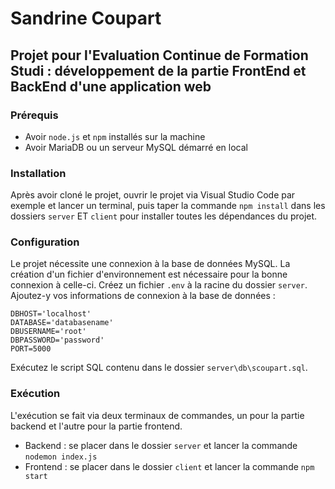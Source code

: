 
# Sandrine Coupart

## Projet pour l'Evaluation Continue de Formation Studi : développement de la partie FrontEnd et BackEnd d'une application web

### Prérequis
- Avoir `node.js` et `npm` installés sur la machine
- Avoir MariaDB ou un serveur MySQL démarré en local

### Installation
Après avoir cloné le projet, ouvrir le projet via Visual Studio Code par exemple et lancer un terminal, puis taper la commande `npm install` dans les dossiers `server` ET `client` pour installer toutes les dépendances du projet.

### Configuration
Le projet nécessite une connexion à la base de données MySQL. La création d'un fichier d'environnement est nécessaire pour la bonne connexion à celle-ci.
Créez un fichier `.env` à la racine du dossier `server`.
Ajoutez-y vos informations de connexion à la base de données :
```
DBHOST='localhost'
DATABASE='databasename'
DBUSERNAME='root'
DBPASSWORD='password'
PORT=5000
```
Exécutez le script SQL contenu dans le dossier `server\db\scoupart.sql`.

### Exécution
L'exécution se fait via deux terminaux de commandes, un pour la partie backend et l'autre pour la partie frontend.
- Backend : se placer dans le dossier `server` et lancer la commande `nodemon index.js`
- Frontend : se placer dans le dossier `client` et lancer la commande `npm start`